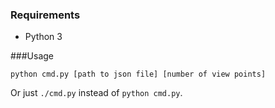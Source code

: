 ### Requirements

- Python 3

###Usage

`python cmd.py [path to json file] [number of view points]`

Or just `./cmd.py` instead of `python cmd.py`.
